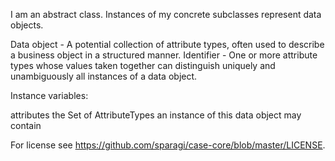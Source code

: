 I am an abstract class.  Instances of my concrete subclasses represent data objects.

Data object - A potential collection of attribute types, often used to describe a business object in a structured manner.
Identifier - One or more attribute types whose values taken together can distinguish uniquely and unambiguously all instances of a data object.

Instance variables:

attributes		the Set of AttributeTypes an instance of this data object may contain

For license see https://github.com/sparagi/case-core/blob/master/LICENSE. 
